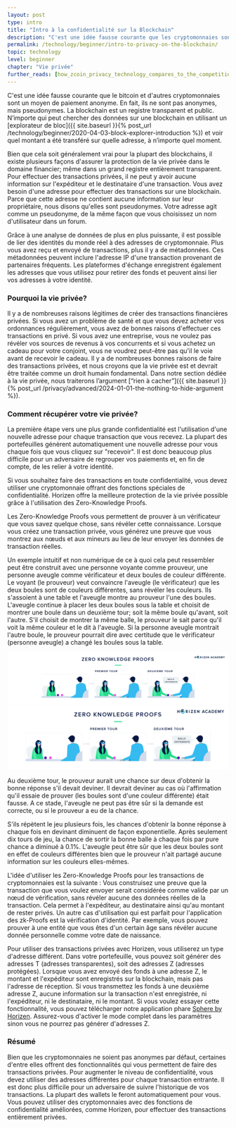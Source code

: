 ```yaml
---
layout: post
type: intro
title: "Intro à la confidentialité sur la Blockchain"
description: "C'est une idée fausse courante que les cryptomonnaies sont anonymes. Bien que ce ne soit généralement pas le cas, vous avez la possibilité de créer des transactions véritablement privées. Cet article est consacré à la protection de la vie privée sur la blockchain."
permalink: /technology/beginner/intro-to-privacy-on-the-blockchain/
topic: technology
level: beginner
chapter: "Vie privée"
further_reads: [how_zcoin_privacy_technology_compares_to_the_competition]
---
```


C'est une idée fausse courante que le bitcoin et d'autres cryptomonnaies sont un moyen de paiement anonyme. En fait, ils ne sont pas anonymes, mais pseudonymes. La blockchain est un registre transparent et public. N’importe qui peut chercher des données sur une blockchain en utilisant un [explorateur de bloc]({{ site.baseurl }}{% post_url /technology/beginner/2020-04-03-block-explorer-introduction %}) et voir quel montant a été transféré sur quelle adresse, à n’importe quel moment.

Bien que cela soit généralement vrai pour la plupart des blockchains, il existe plusieurs façons d'assurer la protection de la vie privée dans le domaine financier; même dans un grand registre entièrement transparent. Pour effectuer des transactions privées, il ne peut y avoir aucune information sur l'expéditeur et le destinataire d'une transaction. Vous avez besoin d'une adresse pour effectuer des transactions sur une blockchain. Parce que cette adresse ne contient aucune information sur leur propriétaire, nous disons qu'elles sont pseudonymes. Votre adresse agit comme un pseudonyme, de la même façon que vous choisissez un nom d'utilisateur dans un forum.

Grâce à une analyse de données de plus en plus puissante, il est possible de lier des identités du monde réel à des adresses de cryptomonnaie. Plus vous avez reçu et envoyé de transactions, plus il y a de métadonnées. Ces métadonnées peuvent inclure l'adresse IP d'une transaction provenant de partenaires fréquents. Les plateformes d'échange enregistrent également les adresses que vous utilisez pour retirer des fonds et peuvent ainsi lier vos adresses à votre identité.

### Pourquoi la vie privée?

Il y a de nombreuses raisons légitimes de créer des transactions financières privées. Si vous avez un problème de santé et que vous devez acheter vos ordonnances régulièrement, vous avez de bonnes raisons d'effectuer ces transactions en privé. Si vous avez une entreprise, vous ne voulez pas révéler vos sources de revenus à vos concurrents et si vous achetez un cadeau pour votre conjoint, vous ne voudrez peut-être pas qu'il le voie avant de recevoir le cadeau. Il y a de nombreuses bonnes raisons de faire des transactions privées, et nous croyons que la vie privée est et devrait être traitée comme un droit humain fondamental. Dans notre section dédiée à la vie privée, nous traiterons l’argument [“rien à cacher”]({{ site.baseurl }}{% post_url /privacy/advanced/2024-01-01-the-nothing-to-hide-argument %}).

### Comment récupérer votre vie privée?

La première étape vers une plus grande confidentialité est l'utilisation d'une nouvelle adresse pour chaque transaction que vous recevez. La plupart des portefeuilles génèrent automatiquement une nouvelle adresse pour vous chaque fois que vous cliquez sur "recevoir". Il est donc beaucoup plus difficile pour un adversaire de regrouper vos paiements et, en fin de compte, de les relier à votre identité.

Si vous souhaitez faire des transactions en toute confidentialité, vous devez utiliser une cryptomonnaie offrant des fonctions spéciales de confidentialité. Horizen offre la meilleure protection de la vie privée possible grâce à l'utilisation des Zero-Knowledge Proofs.

Les Zero-Knowledge Proofs vous permettent de prouver à un vérificateur que vous savez quelque chose, sans révéler cette connaissance. Lorsque vous créez une transaction privée, vous générez une preuve que vous montrez aux nœuds et aux mineurs au lieu de leur envoyer les données de transaction réelles.

Un exemple intuitif et non numérique de ce à quoi cela peut ressembler peut être construit avec une personne voyante comme prouveur, une personne aveugle comme vérificateur et deux boules de couleur différente. Le voyant (le prouveur) veut convaincre l'aveugle (le vérificateur) que les deux boules sont de couleurs différentes, sans révéler les couleurs. Ils s'assoient à une table et l'aveugle montre au prouveur l'une des boules. L'aveugle continue à placer les deux boules sous la table et choisit de montrer une boule dans un deuxième tour; soit la même boule qu'avant, soit l'autre. S'il choisit de montrer la même balle, le prouveur le sait parce qu'il voit la même couleur et le dit à l'aveugle. Si la personne aveugle montrait l'autre boule, le prouveur pourrait dire avec certitude que le vérificateur (personne aveugle) a changé les boules sous la table.

![zkproof in FR](/assets/post_files/technology/beginner/intro-to-privacy-on-the-blockchain/FR_zkproof_D.jpg)
![zkproof in FR](/assets/post_files/technology/beginner/intro-to-privacy-on-the-blockchain/FR_zkproof_M.jpg)

Au deuxième tour, le prouveur aurait une chance sur deux d'obtenir la bonne réponse s'il devait deviner. Il devrait deviner au cas où l'affirmation qu'il essaie de prouver (les boules sont d'une couleur différente) était fausse. A ce stade, l'aveugle ne peut pas être sûr si la demande est correcte, ou si le prouveur a eu de la chance.

S'ils répètent le jeu plusieurs fois, les chances d'obtenir la bonne réponse à chaque fois en devinant diminuent de façon exponentielle. Après seulement dix tours de jeu, la chance de sortir la bonne balle à chaque fois par pure chance a diminué à 0.1%. L'aveugle peut être sûr que les deux boules sont en effet de couleurs différentes bien que le prouveur n'ait partagé aucune information sur les couleurs elles-mêmes.

L'idée d'utiliser les Zero-Knowledge Proofs pour les transactions de cryptomonnaies est la suivante : Vous construisez une preuve que la transaction que vous voulez envoyer serait considérée comme valide par un nœud de vérification, sans révéler aucune des données réelles de la transaction. Cela permet à l'expéditeur, au destinataire ainsi qu'au montant de rester privés. Un autre cas d'utilisation qui est parfait pour l'application des zk-Proofs est la vérification d'identité. Par exemple, vous pouvez prouver à une entité que vous êtes d'un certain âge sans révéler aucune donnée personnelle comme votre date de naissance.

Pour utiliser des transactions privées avec Horizen, vous utiliserez un type d'adresse différent. Dans votre portefeuille, vous pouvez soit générer des adresses T (adresses transparentes), soit des adresses Z (adresses protégées). Lorsque vous avez envoyé des fonds à une adresse Z, le montant et l'expéditeur sont enregistrés sur la blockchain, mais pas l'adresse de réception. Si vous transmettez les fonds à une deuxième adresse Z, aucune information sur la transaction n'est enregistrée, ni l'expéditeur, ni le destinataire, ni le montant. Si vous voulez essayer cette fonctionnalité, vous pouvez télécharger notre application phare [Sphere by Horizen](https://www.horizen.global/wallets/ ). Assurez-vous d'activer le mode complet dans les paramètres sinon vous ne pourrez pas générer d'adresses Z.

### Résumé

Bien que les cryptomonnaies ne soient pas anonymes par défaut, certaines d'entre elles offrent des fonctionnalités qui vous permettent de faire des transactions privées. Pour augmenter le niveau de confidentialité, vous devez utiliser des adresses différentes pour chaque transaction entrante. Il est donc plus difficile pour un adversaire de suivre l'historique de vos transactions. La plupart des wallets le feront automatiquement pour vous. Vous pouvez utiliser des cryptomonnaies avec des fonctions de confidentialité améliorées, comme Horizen, pour effectuer des transactions entièrement privées.
